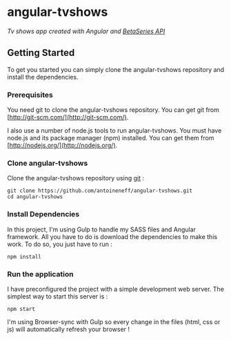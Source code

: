 # angular-tvshows

*Tv shows app created with Angular and [BetaSeries API](//www.betaseries.com/api/docs)*

## Getting Started

To get you started you can simply clone the angular-tvshows repository and install the dependencies.

### Prerequisites

You need git to clone the angular-tvshows repository. You can get git from
[http://git-scm.com/](http://git-scm.com/).

I also use a number of node.js tools to run angular-tvshows. You must have node.js and
its package manager (npm) installed. You can get them from [http://nodejs.org/](http://nodejs.org/).

### Clone angular-tvshows

Clone the angular-tvshows repository using [git](http://git-scm.com/) :

```
git clone https://github.com/antoineneff/angular-tvshows.git
cd angular-tvshows
```

### Install Dependencies

In this project, I'm using Gulp to handle my SASS files and Angular framework. All you have to do is download the dependencies to make this work.
To do so, you just have to run :

```
npm install
```

### Run the application

I have preconfigured the project with a simple development web server. The simplest way to start this server is :

```
npm start
```

I'm using Browser-sync with Gulp so every change in the files (html, css or js) will automatically refresh your browser !
